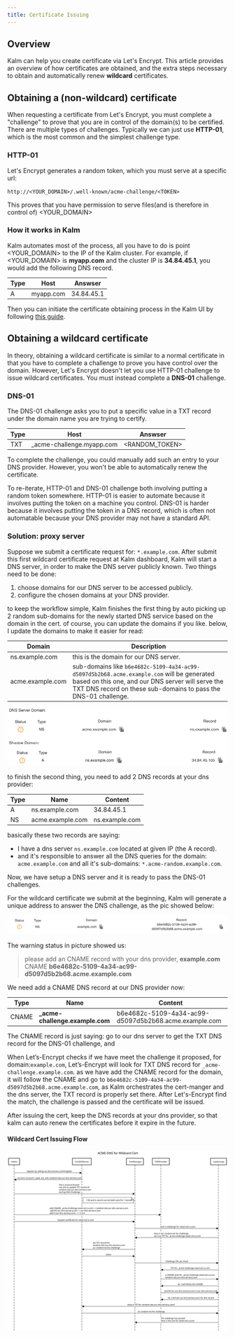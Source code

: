 ```yaml
---
title: Certificate Issuing
---
```


## Overview

Kalm can help you create certificate via Let's Encrypt. This article provides an overview of how certificates are obtained, and the extra steps necessary to obtain and automatically renew **wildcard** certificates.

## Obtaining a (non-wildcard) certificate

When requesting a certificate from Let's Encrypt, you must complete a "challenge" to prove that you are in control of the domain(s) to be certified. There are multiple types of challenges. Typically we can just use **HTTP-01**, which is the most common and the simplest challenge type.

### HTTP-01

Let's Encrypt generates a random token, which you must serve at a specific url:

```
http://<YOUR_DOMAIN>/.well-known/acme-challenge/<TOKEN>
```

This proves that you have permission to serve files(and is therefore in control of) <YOUR_DOMAIN>

### How it works in Kalm

Kalm automates most of the process, all you have to do is point <YOUR_DOMAIN> to the IP of the Kalm cluster. For example, if <YOUR_DOMAIN> is **myapp.com** and the cluster IP is **34.84.45.1**, you would add the following DNS record.

| Type | Host      | Answser    |
| ---- | --------- | ---------- |
| A    | myapp.com | 34.84.45.1 |

Then you can initiate the certificate obtaining process in the Kalm UI by following [this guide](https-certs).

## Obtaining a wildcard certificate

In theory, obtaining a wildcard certificate is similar to a normal certificate in that you have to complete a challenge to prove you have control over the domain. However, Let's Encrypt doesn't let you use HTTP-01 challenge to issue wildcard certificates. You must instead complete a **DNS-01** challenge.

### DNS-01

The DNS-01 challenge asks you to put a specific value in a TXT record under the domain name you are trying to certify.

| Type | Host                       | Answser        |
| ---- | -------------------------- | -------------- |
| TXT  | \_acme-challenge.myapp.com | <RANDOM_TOKEN> |

To complete the challenge, you could manually add such an entry to your DNS provider. However, you won't be able to automatically renew the certificate.

To re-iterate, HTTP-01 and DNS-01 challenge both involving putting a random token somewhere. HTTP-01 is easier to automate because it involves putting the token on a machine you control. DNS-01 is harder because it involves putting the token in a DNS record, which is often not automatable because your DNS provider may not have a standard API.

### Solution: proxy server

Suppose we submit a certificate request for: `*.example.com`. After submit this first wildcard certificate request at Kalm dashboard, Kalm will start a DNS server, in order to make the DNS server publicly known. Two things need to be done:

1. choose domains for our DNS server to be accessed publicly.
2. configure the chosen domains at your DNS provider.

to keep the workflow simple, Kalm finishes the first thing by auto picking up 2 random sub-domains for the newly started DNS service based on the domain in the cert. of course, you can update the domains if you like. below, I update the domains to make it easier for read:

| Domain           | Description                                                                                                                                                                                                       |
| ---------------- | ----------------------------------------------------------------------------------------------------------------------------------------------------------------------------------------------------------------- |
| ns.example.com   | this is the domain for our DNS server.                                                                                                                                                                            |
| acme.example.com | sub-domains like `b6e4682c-5109-4a34-ac99-d5097d5b2b68.acme.example.com` will be generated based on this one, and our DNS server will serve the TXT DNS record on these sub-domains to pass the DNS-01 challenge. |

![pic with acme-server config](./assets/acme-dns-server-config.png)

to finish the second thing, you need to add 2 DNS records at your dns provider:

| Type | Name             | Content        |
| ---- | ---------------- | -------------- |
| A    | ns.example.com   | 34.84.45.1     |
| NS   | acme.example.com | ns.example.com |

basically these two records are saying:

- I have a dns server `ns.example.com` located at given IP (the A record).
- and it's responsible to answer all the DNS queries for the domain: `acme.example.com` and all it's sub-domains: `*.acme-random.example.com`.

Now, we have setup a DNS server and it is ready to pass the DNS-01 challenges.

For the wildcard certificate we submit at the beginning, Kalm will generate a unique address to answer the DNS challenge, as the pic showed below:

![pic with domain for wildcard cert](./assets/wildcard-cert.png)

The warning status in picture showed us:

> please add an CNAME record with your dns provider, **example.com** CNAME **b6e4682c-5109-4a34-ac99-d5097d5b2b68.acme.example.com**

We need add a CNAME DNS record at our DNS provider now:

| Type  | Name                             | Content                                               |
| ----- | -------------------------------- | ----------------------------------------------------- |
| CNAME | **\_acme-challenge.example.com** | b6e4682c-5109-4a34-ac99-d5097d5b2b68.acme.example.com |

The CNAME record is just saying: go to our dns server to get the TXT DNS record for the DNS-01 challenge, and

When Let’s-Encrypt checks if we have meet the challenge it proposed, for domain:`example.com`, Let’s-Encrypt will look for TXT DNS record for `_acme-challenge.example.com`. as we have add the CNAME record for the domain, it will follow the CNAME and go to `b6e4682c-5109-4a34-ac99-d5097d5b2b68.acme.example.com`, as Kalm orchestrates the cert-manger and the dns server, the TXT record is properly set there. After Let's-Encrypt find the match, the challenge is passed and the certificate will be issued.

After issuing the cert, keep the DNS records at your dns provider, so that kalm can auto renew the certificates before it expire in the future.

#### Wildcard Cert Issuing Flow

![](./assets/acme-dns-flow.svg)
